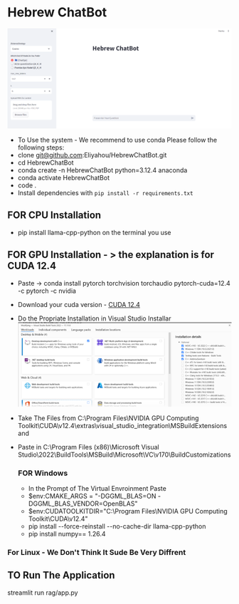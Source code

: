 # Hebrew ChatBot
![Screenshot](/images/hebrewChatBotExample.png)

- To Use the system - We recommend to use conda
Please follow the following steps:
- clone git@github.com:Eliyahou/HebrewChatBot.git
- cd HebrewChatBot
- conda create -n HebrewChatBot python=3.12.4 anaconda
- conda activate HebrewChatBot
- code .
- Install dependencies with `pip install -r requirements.txt`
## FOR CPU Installation
- pip install llama-cpp-python on the terminal you use
## FOR GPU Installation - > the explanation is for CUDA 12.4 
- Paste -> conda install pytorch torchvision torchaudio pytorch-cuda=12.4 -c pytorch -c nvidia
- Download your cuda version - [CUDA 12.4](https://developer.download.nvidia.com/compute/cuda/12.4.0/local_installers/cuda_12.4.0_551.61_windows.exe)
- Do the Propriate Installation in Visual Studio Installar ![installator](/images/installator.png)

- Take The Files from C:\Program Files\NVIDIA GPU Computing Toolkit\CUDA\v12.4\extras\visual_studio_integration\MSBuildExtensions and
- Paste in C:\Program Files (x86)\Microsoft Visual Studio\2022\BuildTools\MSBuild\Microsoft\VC\v170\BuildCustomizations
  ### FOR Windows
  - In the Prompt of The Virtual Envroinment Paste
  - $env:CMAKE_ARGS = "-DGGML_BLAS=ON -DGGML_BLAS_VENDOR=OpenBLAS"
  - $env:CUDATOOLKITDIR="C:\Program Files\NVIDIA GPU Computing Toolkit\CUDA\v12.4"
  - pip install --force-reinstall --no-cache-dir llama-cpp-python
  - pip install numpy== 1.26.4
 ### For Linux - We Don't Think It Sude Be Very Diffrent
## TO Run The Application
  streamlit run rag/app.py  
 

